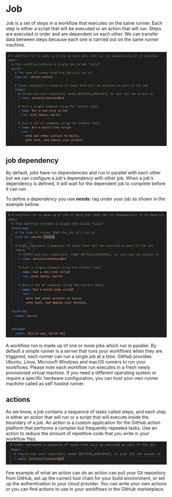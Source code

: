 # Job
Job is a set of steps in a workflow that executes on the same runner. Each step is either a script that will be 
executed or an action that will run. Steps are executed in order and are dependent on each other. We can transfer 
data between steps because each one is carried out on the same runner machine. 

![jobs and steps example](jobs.png)

## job dependency
By default, jobs have no dependencies and run in parallel with each other but we can configure a job's dependency 
with other job. When a job's dependency is defined, it will wait for the dependent job to complete before it can run. 

To define a dependency you use ***needs:*** tag under your job as shown in the example bellow.

![job dependency example](job-dependency.png)

A workflow run is made up of one or more jobs which run in parallel. By default a simple runner is a server that runs 
your workflows when they are triggered, each runner can run a single job at a time. GitHub provides Ubuntu, Linux, 
Microsoft Windows and macOS runners to run your workflows. Please note each workflow run executes in a fresh newly 
provisioned virtual machine. If you need a different operating system or require a specific hardware configuration, 
you can host your own runner machine called as self hosted runner.

## actions
As we know, a job contains a sequence of tasks called steps, and each step is either an action that will run or a 
script that will execute inside the boundary of a job. An action is a custom application for the GitHub action platform
that performs a complex but frequently repeated tasks. Use an action to reduce the amount of repetitive code that you 
write in your workflow files.
![job actions example](job-actions.png)


Few example of what an action can do an action can pull your Git repository from GitHub, set up the correct tool chain 
for your build environment, or set up the authentication to your cloud provider. You can write your own actions or you 
can find actions to use in your workflows in the GitHub marketplace.
